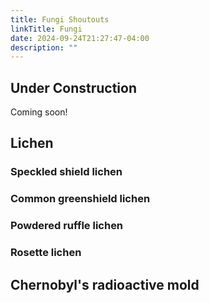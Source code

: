 ```yaml
---
title: Fungi Shoutouts
linkTitle: Fungi
date: 2024-09-24T21:27:47-04:00
description: ""
---
```


## Under Construction

Coming soon!

## Lichen

### Speckled shield lichen

### Common greenshield lichen

### Powdered ruffle lichen

### Rosette lichen

## Chernobyl's radioactive mold
